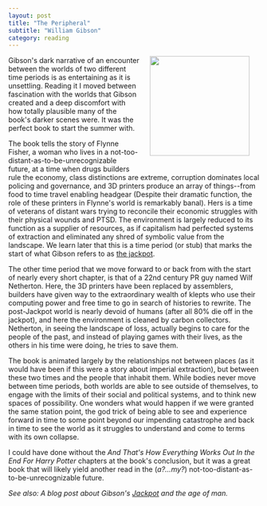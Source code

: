 ```yaml
---
layout: post
title: "The Peripheral"
subtitle: "William Gibson"
category: reading
---
```


<a href="http://www.amazon.com/The-Peripheral-William-Gibson/dp/0399158448"><img src="http://ecx.images-amazon.com/images/I/41HlNgR8RiL._SY344_BO1,204,203,200_.jpg" width="200" align="right" style="MARGIN: 20px; margin-top: 0px;"/></a>

Gibson's dark narrative of an encounter between the worlds of two different time periods is as entertaining as it is unsettling. Reading it I moved between fascination with the worlds that Gibson created and a deep discomfort with how totally plausible many of the book's darker scenes were. It was the perfect book to start the summer with.

The book tells the story of Flynne Fisher, a woman who lives in a not-too-distant-as-to-be-unrecognizable future, at a time when drugs builders rule the economy, class distinctions are extreme, corruption dominates local policing and governance, and 3D printers produce an array of things--from food to time travel enabling headgear (Despite their dramatic function, the role of these printers in Flynne's world is remarkably banal). Hers is a time of veterans of distant wars trying to reconcile their economic struggles with their physical wounds and PTSD. The environment is largely reduced to its function as a supplier of resources, as if capitalism had perfected systems of extraction and eliminated any shred of symbolic value from the landscape. We learn later that this is a time period (or stub) that marks the start of what Gibson refers to as [the jackpot](/Jackpot/).

The other time period that we move forward to or back from with the start of nearly every short chapter, is that of a 22nd century PR guy named Wilf Netherton. Here, the 3D printers have been replaced by assemblers, builders have given way to the extraordinary wealth of klepts who use their computing power and free time to go in search of histories to rewrite. The post-Jackpot world is nearly devoid of humans (after all 80% die off in the jackpot), and here the environment is cleaned by carbon collectors. Netherton, in seeing the landscape of loss, actually begins to care for the people of the past, and instead of playing games with their lives, as the others in his time were doing, he tries to save them.  

The book is animated largely by the relationships not between places (as it would have been if this were a story about imperial extraction), but between these two times and the people that inhabit them. While bodies never move between time periods, both worlds are able to see outside of themselves, to engage with the limits of their social and political systems, and to think new spaces of possibility. One wonders what would happen if we were granted the same station point, the god trick of being able to see and experience forward in time to some point beyond our impending catastrophe and back in time to see the world as it struggles to understand and come to terms with its own collapse.

I could have done without the *And That's How Everything Works Out In the End For Harry Potter* chapters at the book's conclusion, but it was a great book that will likely yield another read in the (*a?...my?*) not-too-distant-as-to-be-unrecognizable future.

<cite>See also: A blog post about Gibson's [Jackpot](/Jackpot) and the age of man.</cite>
